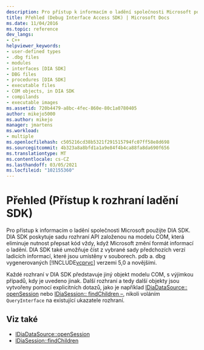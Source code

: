 ```yaml
---
description: Pro přístup k informacím o ladění společnosti Microsoft použijte DIA SDK.
title: Přehled (Debug Interface Access SDK) | Microsoft Docs
ms.date: 11/04/2016
ms.topic: reference
dev_langs:
- C++
helpviewer_keywords:
- user-defined types
- .dbg files
- modules
- interfaces [DIA SDK]
- DBG files
- procedures [DIA SDK]
- executable files
- COM objects, in DIA SDK
- compilands
- executable images
ms.assetid: 720b4479-a8bc-4fec-860e-80c1a0780405
author: mikejo5000
ms.author: mikejo
manager: jmartens
ms.workload:
- multiple
ms.openlocfilehash: c505216cd38b5321f291515794fc07ff58e8d698
ms.sourcegitcommit: 4b323a8a8bfd1a1a9e84f4b4ca88fa8da690f656
ms.translationtype: MT
ms.contentlocale: cs-CZ
ms.lasthandoff: 03/05/2021
ms.locfileid: "102155360"
---
```

# <a name="overview-debug-interface-access-sdk"></a>Přehled (Přístup k rozhraní ladění SDK)
Pro přístup k informacím o ladění společnosti Microsoft použijte DIA SDK. DIA SDK poskytuje sadu rozhraní API založenou na modelu COM, která eliminuje nutnost přepsat kód vždy, když Microsoft změní formát informací o ladění. DIA SDK také umožňuje číst z vybrané sady předchozích verzí ladicích informací, které jsou umístěny v souborech. pdb a. dbg vygenerovaných [!INCLUDE[vcprvc](../../code-quality/includes/vcprvc_md.md)] verzemi 5,0 a novějšími.

 Každé rozhraní v DIA SDK představuje jiný objekt modelu COM, s výjimkou případů, kdy je uvedeno jinak. Další rozhraní a tedy další objekty jsou vytvořeny pomocí explicitních dotazů, jako je například [IDiaDataSource:: openSession](../../debugger/debug-interface-access/idiadatasource-opensession.md) nebo [IDiaSession:: findChildren –](../../debugger/debug-interface-access/idiasession-findchildren.md), nikoli voláním `QueryInterface` na existující ukazatele rozhraní.

## <a name="see-also"></a>Viz také
- [IDiaDataSource::openSession](../../debugger/debug-interface-access/idiadatasource-opensession.md)
- [IDiaSession::findChildren](../../debugger/debug-interface-access/idiasession-findchildren.md)
